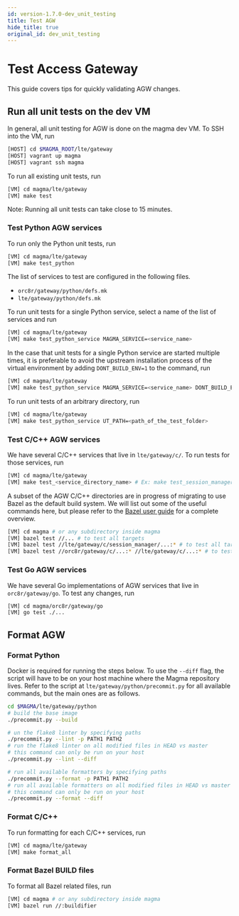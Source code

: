 ```yaml
---
id: version-1.7.0-dev_unit_testing
title: Test AGW
hide_title: true
original_id: dev_unit_testing
---
```


# Test Access Gateway

This guide covers tips for quickly validating AGW changes.

## Run all unit tests on the dev VM

In general, all unit testing for AGW is done on the magma dev VM.
To SSH into the VM, run

```bash
[HOST] cd $MAGMA_ROOT/lte/gateway
[HOST] vagrant up magma
[HOST] vagrant ssh magma
```

To run all existing unit tests, run

```bash
[VM] cd magma/lte/gateway
[VM] make test
```

Note: Running all unit tests can take close to 15 minutes.

### Test Python AGW services

To run only the Python unit tests, run

```bash
[VM] cd magma/lte/gateway
[VM] make test_python
```

The list of services to test are configured in the following files.

- `orc8r/gateway/python/defs.mk`
- `lte/gateway/python/defs.mk`

To run unit tests for a single Python service, select a name of the list of services and run

```bash
[VM] cd magma/lte/gateway
[VM] make test_python_service MAGMA_SERVICE=<service_name>
```

In the case that unit tests for a single Python service are started multiple times, it is preferable to avoid the upstream installation process of the virtual environment by adding `DONT_BUILD_ENV=1` to the command, run

```bash
[VM] cd magma/lte/gateway
[VM] make test_python_service MAGMA_SERVICE=<service_name> DONT_BUILD_ENV=1
```

To run unit tests of an arbitrary directory, run

```bash
[VM] cd magma/lte/gateway
[VM] make test_python_service UT_PATH=<path_of_the_test_folder>
```

### Test C/C++ AGW services

We have several C/C++ services that live in `lte/gateway/c/`.
To run tests for those services, run

```bash
[VM] cd magma/lte/gateway
[VM] make test_<service_directory_name> # Ex: make test_session_manager
```

A subset of the AGW C/C++ directories are in progress of migrating to use Bazel as the default build system. We will list out some of the useful commands here, but please refer to the [Bazel user guide](https://docs.bazel.build/versions/main/guide.html) for a complete overview.

```bash
[VM] cd magma # or any subdirectory inside magma
[VM] bazel test //... # to test all targets
[VM] bazel test //lte/gateway/c/session_manager/...:* # to test all targets under lte/gateway/c/session_manager 
[VM] bazel test //orc8r/gateway/c/...:* //lte/gateway/c/...:* # to test all C/C++ targets
```

### Test Go AGW services

We have several Go implementations of AGW services that live in `orc8r/gateway/go`.
To test any changes, run

```bash
[VM] cd magma/orc8r/gateway/go
[VM] go test ./...
```

## Format AGW

### Format Python

Docker is required for running the steps below.
To use the `--diff` flag, the script will have to be on your host machine where the Magma repository lives.
Refer to the script at `lte/gateway/python/precommit.py` for all available commands, but the main ones are as follows.

```bash
cd $MAGMA/lte/gateway/python
# build the base image
./precommit.py --build

# un the flake8 linter by specifying paths
./precommit.py --lint -p PATH1 PATH2
# run the flake8 linter on all modified files in HEAD vs master
# this command can only be run on your host
./precommit.py --lint --diff

# run all available formatters by specifying paths
./precommit.py --format -p PATH1 PATH2
# run all available formatters on all modified files in HEAD vs master
# this command can only be run on your host
./precommit.py --format --diff
```

### Format C/C++

To run formatting for each C/C++ services, run

```bash
[VM] cd magma/lte/gateway
[VM] make format_all
```

### Format Bazel BUILD files

To format all Bazel related files, run

```bash
[VM] cd magma # or any subdirectory inside magma
[VM] bazel run //:buildifier
```
